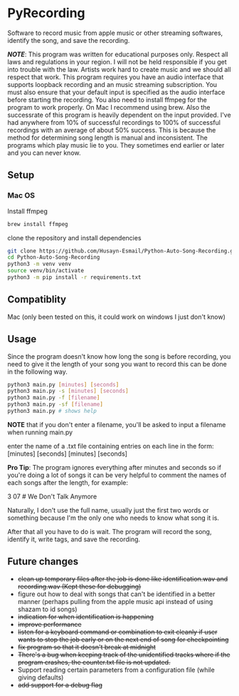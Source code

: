 # PyRecording

Software to record music from apple music or other streaming softwares, identify the song, and save the
recording. 

**_NOTE_**: This program was written for educational purposes only. Respect all laws and regulations in
your region. I will not be held responsible if you get into trouble with the law. Artists work hard to
create music and we should all respect that work.
This program requires you have an audio interface that supports loopback recording and an music streaming 
subscription. You must also ensure that your default input is specified as the audio interface before 
starting the recording. You also need to install ffmpeg for the program to work properly.
On Mac I recommend using brew.
Also the successrate of this program is heavily dependent on the input provided. I've had anywhere from
10% of successful recordings to 100% of successful recordings with an average of about 50% success. This
is because the method for determining song length is manual and inconsistent. The programs which play music
lie to you. They sometimes end earlier or later and you can never know.

## Setup

### Mac OS

Install ffmpeg

```Bash
brew install ffmpeg
```

clone the repository and install dependencies

```Bash
git clone https://github.com/Husayn-Esmail/Python-Auto-Song-Recording.git
cd Python-Auto-Song-Recording
python3 -m venv venv
source venv/bin/activate
python3 -m pip install -r requirements.txt
```

## Compatiblity

Mac (only been tested on this, it could work on windows I just don't know)

## Usage

Since the program doesn't know how long the song is before recording, you
need to give it the length of your song you want to record this can be
done in the following way.

```Bash
python3 main.py [minutes] [seconds]
python3 main.py -s [minutes] [seconds]
python3 main.py -f [filename]
python3 main.py -sf [filename]
python3 main.py # shows help
```

**NOTE** that if you don't enter a filename, you'll be asked to input a
filename when running main.py

enter the name of a .txt file containing entries on each line in the form:
[minutes] [seconds]
[minutes] [seconds]


**Pro Tip**: The program ignores everything after minutes and seconds so if you're doing a lot of songs
it can be very helpful to comment the names of each songs after the length, for example:

3 07    # We Don't Talk Anymore

Naturally, I don't use the full name, usually just the first two words or something because I'm the only
one who needs to know what song it is.

After that all you have to do is wait. The program will record the song,
identify it, write tags, and save the recording.

## Future changes

- ~~clean up temporary files after the job is done like identification.wav and recording.wav (Kept these for debugging)~~
- figure out how to deal with songs that can't be identified in a better manner (perhaps
pulling from the apple music api instead of using shazam to id songs)
- ~~indication for when identification is happening~~
- ~~improve performance~~
- ~~listen for a keyboard command or combination to exit cleanly if user wants to stop the job early or on the next end of song for checkpointing~~
- ~~fix program so that it doesn't break at midnight~~
- ~~There's a bug when keeping track of the unidentified tracks where if the program crashes, the counter.txt file is not updated.~~
- Support reading certain parameters from a configuration file (while giving defaults)
- ~~add support for a debug flag~~
